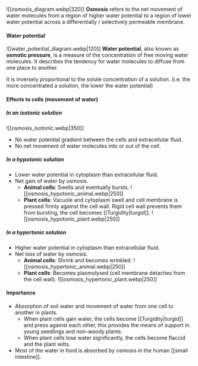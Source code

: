 ![[osmosis_diagram.webp|320]]
**Osmosis** refers to the net movement of water molecules from a region of higher water potential to a region of lower water potential across a differentially / selectively permeable membrane.

#### Water potential
![[water_potential_diagram.webp|120]]
**Water potential**, also known as **osmotic pressure**, is a measure of the concentration of free moving water molecules. It describes the tendency for water molecules to diffuse from one place to another.

It is inversely proportional to the solute concentration of a solution. (i.e. the more concentrated a solution, the lower the water potential)

#### Effects to cells (movement of water)
##### In an isotonic solution
![[osmosis_isotonic.webp|350]]
- No water potential gradient between the cells and extracellular fluid.
- No net movement of water molecules into or out of the cell.

##### In a hypotonic solution
- Lower water potential in cytoplasm than extracellular fluid.
- Net gain of water by osmosis.
	- **Animal cells**: Swells and eventually bursts.
	  ![[osmosis_hypotonic_animal.webp|250]]
	- **Plant cells**: Vacuole and cytoplasm swell and cell membrane is pressed firmly against the cell wall. Rigid cell wall prevents them from bursting, the cell becomes [[Turgidity|turgid]].
	  ![[osmosis_hypotonic_plant.webp|250]]

##### In a hypertonic solution
- Higher water potential in cytoplasm than extracellular fluid.
- Net loss of water by osmosis.
	- **Animal cells**: Shrink and becomes wrinkled.
	  ![[osmosis_hypertonic_animal.webp|250]]
	- **Plant cells**: Becomes plasmolysed (cell membrane detaches from the cell wall).
	  ![[osmosis_hypertonic_plant.webp|250]]


#### Importance
- Absorption of soil water and movement of water from one cell to another in plants.
	- When plant cells gain water, the cells become [[Turgidity|turgid]] and press against each other, this provides the means of support in young seedlings and non-woody plants.
	- When plant cells lose water significantly, the cells become flaccid and the plant wilts.
- Most of the water in food is absorbed by osmosis in the human [[small intestine]].

